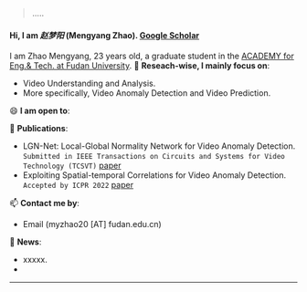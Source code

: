 > .....


#### Hi, I am *赵梦阳* (Mengyang Zhao).   [Google Scholar](https://scholar.google.cz/citations?hl=zh-CN&user=SdWMyyEAAAAJ/)
I am Zhao Mengyang, 23 years old, a graduate student in the [ACADEMY for Eng.& Tech. at Fudan University](http://faet.fudan.edu.cn/).
🔭 **Reseach-wise, I mainly focus on**:

- Video Understanding and Analysis.
- More specifically, Video Anomaly Detection and Video Prediction.

😄 **I am open to**:




🌱 **Publications**:
- LGN-Net: Local-Global Normality Network for Video Anomaly Detection.  `Submitted in IEEE Transactions on Circuits and Systems for Video Technology (TCSVT)` [paper](https://arxiv.org/abs/2211.07454)
- Exploiting Spatial-temporal Correlations for Video Anomaly Detection. `Accepted by ICPR 2022` [paper](https://arxiv.org/abs/2211.00829)

📫 **Contact me by**:
- Email (myzhao20 [AT] fudan.edu.cn)


💬 **News**:
- xxxxx.
- 

----
